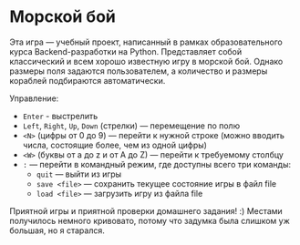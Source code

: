 # Морской бой

Эта игра — учебный проект, написанный в рамках образовательного курса
Backend-разработки на Python. Представляет собой классический и всем
хорошо известную игру в морской бой. Однако размеры поля задаются
пользователем, а количество и размеры кораблей подбираются автоматически.

Управление:

- `Enter` - выстрелить
- `Left`, `Right`, `Up`, `Down` (стрелки) — перемещение по полю
- `<N>` (цифры от 0 до 9) — перейти к нужной строке (можно вводить числа,
  состоящие более, чем из одной цифры)
- `<W>` (буквы от a до z и от A до Z) — перейти к требуемому столбцу
- `:` — перейти в командный режим, где доступны всего три команды:
  - `quit` — выйти из игры
  - `save <file>` — сохранить текущее состояние игры в файл file
  - `load <file>` — загрузить игру из файла file

Приятной игры и приятной проверки домашнего задания! :) Местами получилось
немного кривовато, потому что задумка была слишком уж большая, но я старался.

